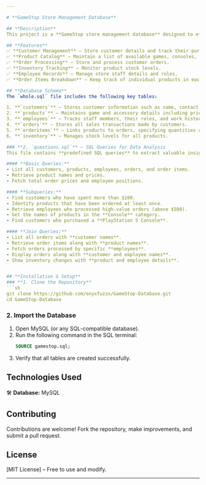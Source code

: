```yaml
---

# **GameStop Store Management Database**  

## **Description**  
This project is a **GameStop store management database** designed to efficiently manage store operations, including **customers, products, employees, orders, and inventory tracking**. The database is structured using **SQL** and contains essential tables for handling game sales, stock management, and employee records.  

## **Features**  
✅ **Customer Management** – Store customer details and track their purchases.  
✅ **Product Catalog** – Maintain a list of available games, consoles, and accessories.  
✅ **Order Processing** – Store and process customer orders.  
✅ **Inventory Tracking** – Monitor product stock levels.  
✅ **Employee Records** – Manage store staff details and roles.  
✅ **Order Items Breakdown** – Keep track of individual products in each order.  

## **Database Schema**  
The `whole.sql` file includes the following key tables:  

1. **`customers`** – Stores customer information such as name, contact details, and purchase history.  
2. **`products`** – Maintains game and accessory details including price and stock.  
3. **`employees`** – Tracks staff members, their roles, and work history.  
4. **`orders`** – Stores all sales transactions made by customers.  
5. **`orderitems`** – Links products to orders, specifying quantities and prices.  
6. **`inventory`** – Manages stock levels for all products.  

### **2. `questions.sql`** – SQL Queries for Data Analysis  
This file contains **predefined SQL queries** to extract valuable insights from the database.  

#### **Basic Queries:**  
- List all customers, products, employees, orders, and order items.  
- Retrieve product names and prices.  
- Fetch total order prices and employee positions.  

#### **Subqueries:**  
- Find customers who have spent more than $100.  
- Identify products that have been ordered at least once.  
- Retrieve employees who processed high-value orders (above $500).  
- Get the names of products in the **Console** category.  
- Find customers who purchased a **PlayStation 5 Console**.  

#### **Join Queries:**  
- List all orders with **customer names**.  
- Retrieve order items along with **product names**.  
- Fetch orders processed by specific **employees**.  
- Display orders along with **customer and employee names**.  
- Show inventory changes with **product and employee details**.  


## **Installation & Setup**  
### **1. Clone the Repository**  
```sh
git clone https://github.com/onyxfuzzx/GameStop-Database.git
cd GameStop-Database
```
### **2. Import the Database**  
1. Open MySQL (or any SQL-compatible database).  
2. Run the following command in the SQL terminal:  
   ```sql
   SOURCE gamestop.sql;
   ```
3. Verify that all tables are created successfully.  

## **Technologies Used**  
🛠 **Database:** MySQL

## **Contributing**  
Contributions are welcome! Fork the repository, make improvements, and submit a pull request.  

## **License**  
[MIT License] – Free to use and modify.  

---
```

